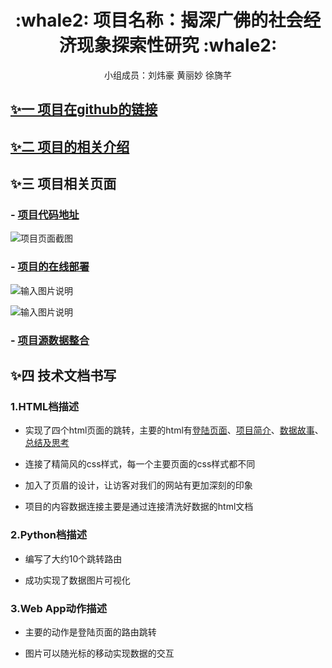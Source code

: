 
<div align="center">

<h1>:whale2: 项目名称：揭深广佛的社会经济现象探索性研究
 :whale2:</h1>

<p> 小组成员：刘炜豪 黄丽妙 徐旖芊</p>

</div>

## [✨一 项目在github的链接](https://github.com/HuangLiMiao/python)

## [✨二 项目的相关介绍](https://github.com/HuangLiMiao/python/blob/master/README.md)

## ✨三 项目相关页面

### - [项目代码地址](https://github.com/HuangLiMiao/python/tree/master/ZZ-Election)
![项目页面截图](https://images.gitee.com/uploads/images/2020/0105/203432_fc1bc315_2229822.png)

### - [项目的在线部署](http://huanglimiao.pythonanywhere.com/)
![输入图片说明](https://images.gitee.com/uploads/images/2020/0105/204033_6b066039_2229822.gif "2.gif")

![输入图片说明](https://images.gitee.com/uploads/images/2020/0105/215053_87ee4afd_2229822.png "3.png")

### - [项目源数据整合](https://github.com/HuangLiMiao/python-end/tree/master/data)


## ✨四 技术文档书写

### 1.HTML档描述
- 实现了四个html页面的跳转，主要的html有[登陆页面](http://huanglimiao.pythonanywhere.com/election/)、[项目简介](http://huanglimiao.pythonanywhere.com/feedback?username=zuoye)、[数据故事](http://huanglimiao.pythonanywhere.com/election/zuoye/)、[总结及思考](http://huanglimiao.pythonanywhere.com/election/zuoye/selected)

- 连接了精简风的css样式，每一个主要页面的css样式都不同

- 加入了页眉的设计，让访客对我们的网站有更加深刻的印象

- 项目的内容数据连接主要是通过连接清洗好数据的html文档

### 2.Python档描述
- 编写了大约10个跳转路由

- 成功实现了数据图片可视化


### 3.Web App动作描述
- 主要的动作是登陆页面的路由跳转

- 图片可以随光标的移动实现数据的交互
